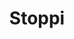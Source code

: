 ---
template: IdentityDetailPage
title: Stoppi
description: SPO
website: https://solpi.de/
telegram: dost_solpi
donationAddress: addr1q9lvy3gq7gm0mfu9tjgl2fky360m3kyzzsm9x9nzdezspgt6yuv2hl42s635u6xcrzv877p0f2h0g2z48lmv4kewl5nsu8f0p9
---